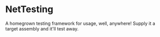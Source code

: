 NetTesting
==========

A homegrown testing framework for usage, well, anywhere! Supply it a target assembly and it'll test away.
